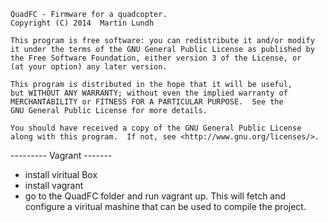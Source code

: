
    QuadFC - Firmware for a quadcopter.
    Copyright (C) 2014  Martin Lundh
    
    This program is free software: you can redistribute it and/or modify
    it under the terms of the GNU General Public License as published by
    the Free Software Foundation, either version 3 of the License, or
    (at your option) any later version.

    This program is distributed in the hope that it will be useful,
    but WITHOUT ANY WARRANTY; without even the implied warranty of
    MERCHANTABILITY or FITNESS FOR A PARTICULAR PURPOSE.  See the
    GNU General Public License for more details.

    You should have received a copy of the GNU General Public License
    along with this program.  If not, see <http://www.gnu.org/licenses/>.



--------- Vagrant -------

- install viritual Box
- install vagrant
- go to the QuadFC folder and run vagrant up. This will fetch and configure
a viritual mashine that can be used to compile the project. 

